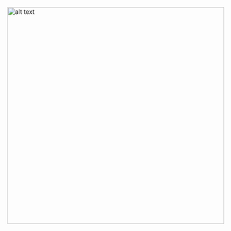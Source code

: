 
<img src="https://user-images.githubusercontent.com/76477365/116803973-cd8cb100-ab38-11eb-8581-b16988fb2b41.png" alt="alt text" width="500px" height="500px">




